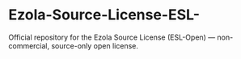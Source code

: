# Ezola-Source-License-ESL-
Official repository for the Ezola Source License (ESL-Open) — non-commercial, source-only open license.
